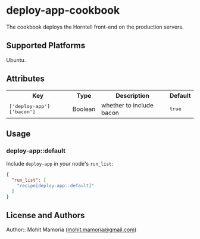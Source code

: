 # deploy-app-cookbook

The cookbook deploys the Horntell front-end on the production servers.

## Supported Platforms

Ubuntu.

## Attributes

<table>
  <tr>
    <th>Key</th>
    <th>Type</th>
    <th>Description</th>
    <th>Default</th>
  </tr>
  <tr>
    <td><tt>['deploy-app']['bacon']</tt></td>
    <td>Boolean</td>
    <td>whether to include bacon</td>
    <td><tt>true</tt></td>
  </tr>
</table>

## Usage

### deploy-app::default

Include `deploy-app` in your node's `run_list`:

```json
{
  "run_list": [
    "recipe[deploy-app::default]"
  ]
}
```

## License and Authors

Author:: Mohit Mamoria (mohit.mamoria@gmail.com)
